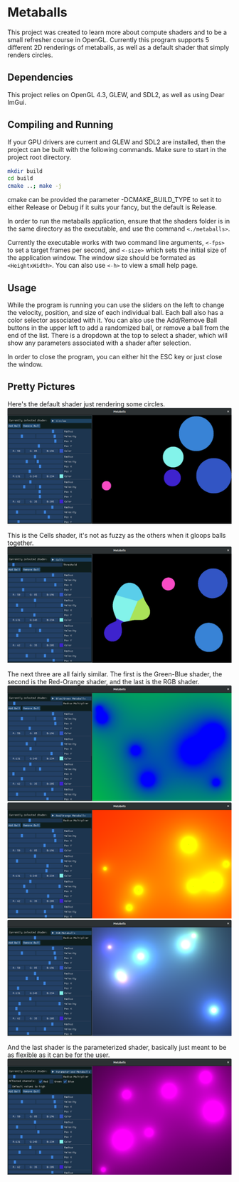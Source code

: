 # Metaballs

This project was created to learn more about compute shaders and to be a small refresher course in OpenGL. Currently this program supports 5 different 2D renderings of metaballs, as well as a default shader that simply renders circles. 

## Dependencies

This project relies on OpenGL 4.3, GLEW, and SDL2, as well as using Dear ImGui.

## Compiling and Running

If your GPU drivers are current and GLEW and SDL2 are installed, then the project can be built with the following commands. Make sure to start in the project root directory.
```bash
mkdir build
cd build
cmake ..; make -j
```
cmake can be provided the parameter -DCMAKE_BUILD_TYPE to set it to either Release or Debug if it suits your fancy, but the default is Release.

In order to run the metaballs application, ensure that the shaders folder is in the same directory as the executable, and use the command `<./metaballs>`.

Currently the executable works with two command line arguments, `<-fps>` to set a target frames per second, and `<-size>` which sets the initial size of the application window. The window size should be formated as `<HeightxWidth>`. You can also use `<-h>` to view a small help page.

## Usage

While the program is running you can use the sliders on the left to change the velocity, position, and size of each individual ball. Each ball also has a color selector associated with it. You can also use the Add/Remove Ball buttons in the upper left to add a randomized ball, or remove a ball from the end of the list. There is a dropdown at the top to select a shader, which will show any parameters associated with a shader after selection. 

In order to close the program, you can either hit the ESC key or just close the window.


## Pretty Pictures

Here's the default shader just rendering some circles.
![Circles](/images/circles.png)

This is the Cells shader, it's not as fuzzy as the others when it gloops balls together.
![Cells](/images/cells.png)

The next three are all fairly similar. The first is the Green-Blue shader, the second is the Red-Orange shader, and the last is the RGB shader.
![BlueGreen](/images/bg.png)
![RedOrange](/images/ro.png)
![RGB](/images/rgb.png)

And the last shader is the parameterized shader, basically just meant to be as flexible as it can be for the user.
![Parameterized](/images/params.png)